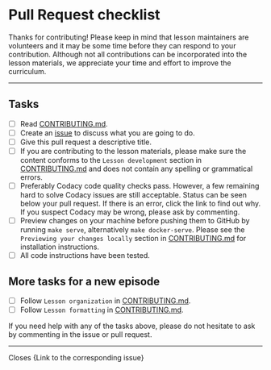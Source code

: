 # Pull Request checklist

Thanks for contributing!
Please keep in mind that lesson maintainers are volunteers and it may be some time before they can respond to your contribution. Although not all contributions can be incorporated into the lesson materials, we appreciate your time and effort to improve the curriculum.

* * *

## Tasks

- [ ] Read [CONTRIBUTING.md](https://github.com/ESMValGroup/tutorial/blob/master/CONTRIBUTING.md).
- [ ] Create an [issue](https://github.com/ESMValGroup/tutorial/issues) to discuss what you are going to do.
- [ ] Give this pull request a descriptive title.
- [ ] If you are contributing to the lesson materials, please make sure the content conforms to the `Lesson development` section in [CONTRIBUTING.md](https://github.com/ESMValGroup/tutorial/blob/master/CONTRIBUTING.md) and does not contain any spelling or grammatical errors.
- [ ] Preferably Codacy code quality checks pass. However, a few remaining hard to solve Codacy issues are still acceptable. Status can be seen below your pull request. If there is an error, click the link to find out why. If you suspect Codacy may be wrong, please ask by commenting.
- [ ] Preview changes on your machine before pushing them to GitHub by running `make serve`, alternatively `make docker-serve`. Please see the `Previewing your changes locally` section in [CONTRIBUTING.md](https://github.com/ESMValGroup/tutorial/blob/master/CONTRIBUTING.md) for installation instructions.
- [ ] All code instructions have been tested.

## More tasks for a new episode

- [ ] Follow `Lesson organization` in [CONTRIBUTING.md](https://github.com/ESMValGroup/tutorial/blob/master/CONTRIBUTING.md).
- [ ] Follow `Lesson formatting` in [CONTRIBUTING.md](https://github.com/ESMValGroup/tutorial/blob/master/CONTRIBUTING.md).

If you need help with any of the tasks above, please do not hesitate to ask by commenting in the issue or pull request.

* * *

Closes {Link to the corresponding issue}

